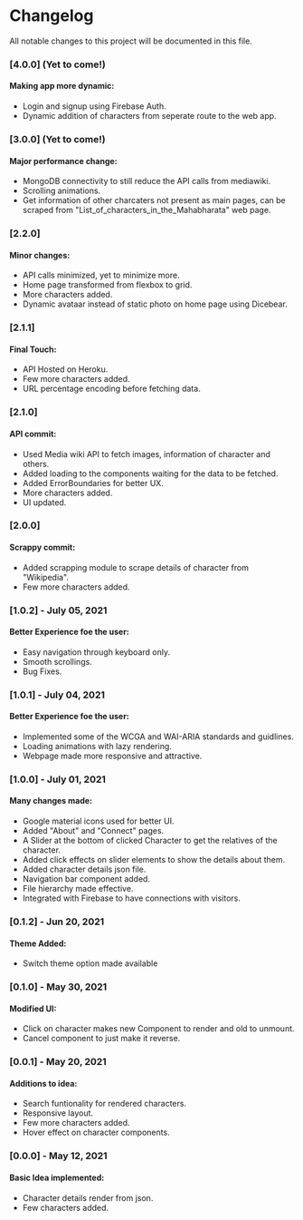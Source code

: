 # Changelog
All notable changes to this project will be documented in this file.

### [4.0.0] (Yet to come!)
#### Making app more dynamic:
- Login and signup using Firebase Auth.
- Dynamic addition of characters from seperate route to the web app.

### [3.0.0] (Yet to come!)
#### Major performance change:
- MongoDB connectivity to still reduce the API calls from mediawiki.
- Scrolling animations.
- Get information of other charcaters not present as main pages, can be scraped from "List_of_characters_in_the_Mahabharata" web page.

### [2.2.0]
#### Minor changes:
- API calls minimized, yet to minimize more.
- Home page transformed from flexbox to grid.
- More characters added.
- Dynamic avataar instead of static photo on home page using Dicebear.

### [2.1.1]
#### Final Touch:
- API Hosted on Heroku.
- Few more characters added.
- URL percentage encoding before fetching data.

### [2.1.0]
#### API commit:
- Used Media wiki API to fetch images, information of character and others.
- Added loading to the components waiting for the data to be fetched.
- Added ErrorBoundaries for better UX.
- More characters added.
- UI updated.

### [2.0.0]
#### Scrappy commit:
- Added scrapping module to scrape details of character from "Wikipedia".
- Few more characters added.

### [1.0.2] - July 05, 2021
#### Better Experience foe the user:
- Easy navigation through keyboard only.
- Smooth scrollings.
- Bug Fixes.

### [1.0.1] - July 04, 2021
#### Better Experience foe the user:
- Implemented some of the WCGA and WAI-ARIA standards and guidlines.
- Loading animations with lazy rendering.
- Webpage made more responsive and attractive.

### [1.0.0] - July 01, 2021
#### Many changes made:
- Google material icons used for better UI.
- Added "About" and "Connect" pages.
- A Slider at the bottom of clicked Character to get the relatives of the character.
- Added click effects on slider elements to show the details about them.
- Added character details json file.
- Navigation bar component added.
- File hierarchy made effective.
- Integrated with Firebase to have connections with visitors.

### [0.1.2] - Jun 20, 2021
#### Theme Added:
- Switch theme option made available

### [0.1.0] - May 30, 2021
#### Modified UI:
- Click on character makes new Component to render and old to unmount.
- Cancel component to just make it reverse.

### [0.0.1] - May 20, 2021
#### Additions to idea:
- Search funtionality for rendered characters.
- Responsive layout.
- Few more characters added.
- Hover effect on character components.

### [0.0.0] - May 12, 2021
#### Basic Idea implemented:
- Character details render from json.
- Few characters added.